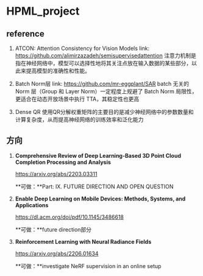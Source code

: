 # HPML_project
## reference
1. ATCON: Attention Consistency for Vision Models
link: https://github.com/alimirzazadeh/semisupervisedattention
注意力机制是指在神经网络中，模型可以选择性地将其关注点放在输入数据的某些部分，以此来提高模型的准确性和性能。

2. Batch Norm层
link: https://github.com/mr-eggplant/SAR
batch 无关的 Norm 层（Group 和 Layer Norm）一定程度上规避了 Batch Norm 局限性，更适合在动态开放场景中执行 TTA，其稳定性也更高

3. Dense QR
使用QR分解权重矩阵的主要目的是减少神经网络中的参数数量和计算复杂度，从而提高神经网络的训练效率和泛化能力







## 方向

1. **Comprehensive Review of Deep Learning-Based 3D Point Cloud Completion Processing and Analysis**

   https://arxiv.org/abs/2203.03311

   **可做：**Part: IX. FUTURE DIRECTION AND OPEN QUESTION

2. **Enable Deep Learning on Mobile Devices: Methods, Systems, and Applications**

   https://dl.acm.org/doi/pdf/10.1145/3486618

   **可做：**future direction部分

3. **Reinforcement Learning with Neural Radiance Fields**

   https://arxiv.org/abs/2206.01634

   **可做：**investigate NeRF supervision in an online setup
